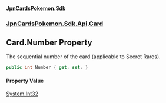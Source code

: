 #### [JpnCardsPokemon.Sdk](index.md 'index')
### [JpnCardsPokemon.Sdk.Api](JpnCardsPokemon.Sdk.Api.md 'JpnCardsPokemon.Sdk.Api').[Card](JpnCardsPokemon.Sdk.Api.Card.md 'JpnCardsPokemon.Sdk.Api.Card')

## Card.Number Property

The sequential number of the card (applicable to Secret Rares).

```csharp
public int Number { get; set; }
```

#### Property Value
[System.Int32](https://docs.microsoft.com/en-us/dotnet/api/System.Int32 'System.Int32')